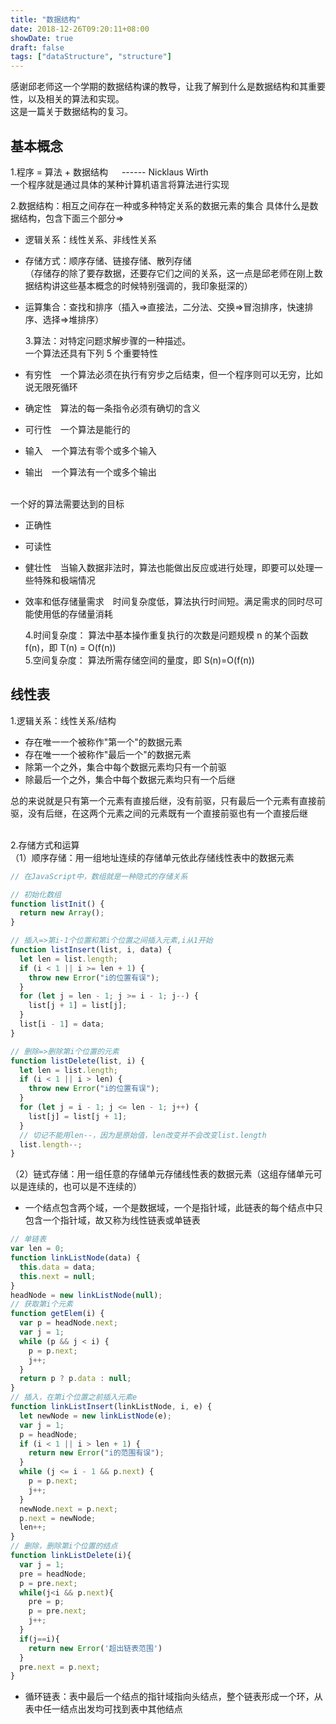 ```yaml
---
title: "数据结构"
date: 2018-12-26T09:20:11+08:00
showDate: true
draft: false
tags: ["dataStructure", "structure"]
---
```


感谢邱老师这一个学期的数据结构课的教导，让我了解到什么是数据结构和其重要性，以及相关的算法和实现。
<br>这是一篇关于数据结构的复习。

## 基本概念

1.程序 = 算法 + 数据结构 &emsp; ------ Nicklaus Wirth
<br>一个程序就是通过具体的某种计算机语言将算法进行实现

2.数据结构：相互之间存在一种或多种特定关系的数据元素的集合
具体什么是数据结构，包含下面三个部分=>

- 逻辑关系：线性关系、非线性关系
- 存储方式：顺序存储、链接存储、散列存储
  <br>（存储存的除了要存数据，还要存它们之间的关系，这一点是邱老师在刚上数据结构讲这些基本概念的时候特别强调的，我印象挺深的）
- 运算集合：查找和排序（插入=>直接法，二分法、交换=>冒泡排序，快速排序、选择=>堆排序）

  3.算法：对特定问题求解步骤的一种描述。
  <br>一个算法还具有下列 5 个重要特性

- 有穷性&emsp;一个算法必须在执行有穷步之后结束，但一个程序则可以无穷，比如说无限死循环
- 确定性&emsp;算法的每一条指令必须有确切的含义
- 可行性&emsp;一个算法是能行的
- 输入&emsp;一个算法有零个或多个输入
- 输出&emsp;一个算法有一个或多个输出

<br>一个好的算法需要达到的目标

- 正确性
- 可读性
- 健壮性&emsp;当输入数据非法时，算法也能做出反应或进行处理，即要可以处理一些特殊和极端情况
- 效率和低存储量需求&emsp;时间复杂度低，算法执行时间短。满足需求的同时尽可能使用低的存储量消耗

  4.时间复杂度：&nbsp;算法中基本操作重复执行的次数是问题规模 n 的某个函数 f(n)，即
  T(n) = O(f(n))
  <br>5.空间复杂度：&nbsp;算法所需存储空间的量度，即 S(n)=O(f(n))

## 线性表

1.逻辑关系：线性关系/结构

- 存在唯一一个被称作"第一个"的数据元素
- 存在唯一一个被称作"最后一个"的数据元素
- 除第一个之外，集合中每个数据元素均只有一个前驱
- 除最后一个之外，集合中每个数据元素均只有一个后继

总的来说就是只有第一个元素有直接后继，没有前驱，只有最后一个元素有直接前驱，没有后继，在这两个元素之间的元素既有一个直接前驱也有一个直接后继

<br>2.存储方式和运算
<br>（1）顺序存储：用一组地址连续的存储单元依此存储线性表中的数据元素

```js
// 在JavaScript中，数组就是一种隐式的存储关系

// 初始化数组
function listInit() {
  return new Array();
}

// 插入=>第i-1个位置和第i个位置之间插入元素,i从1开始
function listInsert(list, i, data) {
  let len = list.length;
  if (i < 1 || i >= len + 1) {
    throw new Error("i的位置有误");
  }
  for (let j = len - 1; j >= i - 1; j--) {
    list[j + 1] = list[j];
  }
  list[i - 1] = data;
}

// 删除=>删除第i个位置的元素
function listDelete(list, i) {
  let len = list.length;
  if (i < 1 || i > len) {
    throw new Error("i的位置有误");
  }
  for (let j = i - 1; j <= len - 1; j++) {
    list[j] = list[j + 1];
  }
  // 切记不能用len--，因为是原始值，len改变并不会改变list.length
  list.length--;
}
```

（2）链式存储：用一组任意的存储单元存储线性表的数据元素（这组存储单元可以是连续的，也可以是不连续的）

- 一个结点包含两个域，一个是数据域，一个是指针域，此链表的每个结点中只包含一个指针域，故又称为线性链表或单链表

```js
// 单链表
var len = 0;
function linkListNode(data) {
  this.data = data;
  this.next = null;
}
headNode = new linkListNode(null);
// 获取第i个元素
function getElem(i) {
  var p = headNode.next;
  var j = 1;
  while (p && j < i) {
    p = p.next;
    j++;
  }
  return p ? p.data : null;
}
// 插入，在第i个位置之前插入元素e
function linkListInsert(linkListNode, i, e) {
  let newNode = new linkListNode(e);
  var j = 1;
  p = headNode;
  if (i < 1 || i > len + 1) {
    return new Error("i的范围有误");
  }
  while (j <= i - 1 && p.next) {
    p = p.next;
    j++;
  }
  newNode.next = p.next;
  p.next = newNode;
  len++;
}
// 删除，删除第i个位置的结点
function linkListDelete(i){
  var j = 1;
  pre = headNode;
  p = pre.next;
  while(j<i && p.next){
    pre = p;
    p = pre.next;
    j++;
  }
  if(j==i){
    return new Error('超出链表范围')
  }
  pre.next = p.next;
}
```
- 循环链表：表中最后一个结点的指针域指向头结点，整个链表形成一个环，从表中任一结点出发均可找到表中其他结点